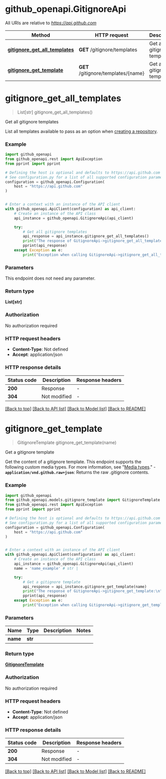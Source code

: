 # github_openapi.GitignoreApi

All URIs are relative to *https://api.github.com*

Method | HTTP request | Description
------------- | ------------- | -------------
[**gitignore_get_all_templates**](GitignoreApi.md#gitignore_get_all_templates) | **GET** /gitignore/templates | Get all gitignore templates
[**gitignore_get_template**](GitignoreApi.md#gitignore_get_template) | **GET** /gitignore/templates/{name} | Get a gitignore template


# **gitignore_get_all_templates**
> List[str] gitignore_get_all_templates()

Get all gitignore templates

List all templates available to pass as an option when [creating a repository](https://docs.github.com/rest/repos/repos#create-a-repository-for-the-authenticated-user).

### Example


```python
import github_openapi
from github_openapi.rest import ApiException
from pprint import pprint

# Defining the host is optional and defaults to https://api.github.com
# See configuration.py for a list of all supported configuration parameters.
configuration = github_openapi.Configuration(
    host = "https://api.github.com"
)


# Enter a context with an instance of the API client
with github_openapi.ApiClient(configuration) as api_client:
    # Create an instance of the API class
    api_instance = github_openapi.GitignoreApi(api_client)

    try:
        # Get all gitignore templates
        api_response = api_instance.gitignore_get_all_templates()
        print("The response of GitignoreApi->gitignore_get_all_templates:\n")
        pprint(api_response)
    except Exception as e:
        print("Exception when calling GitignoreApi->gitignore_get_all_templates: %s\n" % e)
```



### Parameters

This endpoint does not need any parameter.

### Return type

**List[str]**

### Authorization

No authorization required

### HTTP request headers

 - **Content-Type**: Not defined
 - **Accept**: application/json

### HTTP response details

| Status code | Description | Response headers |
|-------------|-------------|------------------|
**200** | Response |  -  |
**304** | Not modified |  -  |

[[Back to top]](#) [[Back to API list]](../README.md#documentation-for-api-endpoints) [[Back to Model list]](../README.md#documentation-for-models) [[Back to README]](../README.md)

# **gitignore_get_template**
> GitignoreTemplate gitignore_get_template(name)

Get a gitignore template

Get the content of a gitignore template.  This endpoint supports the following custom media types. For more information, see \"[Media types](https://docs.github.com/rest/using-the-rest-api/getting-started-with-the-rest-api#media-types).\"  - **`application/vnd.github.raw+json`**: Returns the raw .gitignore contents.

### Example


```python
import github_openapi
from github_openapi.models.gitignore_template import GitignoreTemplate
from github_openapi.rest import ApiException
from pprint import pprint

# Defining the host is optional and defaults to https://api.github.com
# See configuration.py for a list of all supported configuration parameters.
configuration = github_openapi.Configuration(
    host = "https://api.github.com"
)


# Enter a context with an instance of the API client
with github_openapi.ApiClient(configuration) as api_client:
    # Create an instance of the API class
    api_instance = github_openapi.GitignoreApi(api_client)
    name = 'name_example' # str | 

    try:
        # Get a gitignore template
        api_response = api_instance.gitignore_get_template(name)
        print("The response of GitignoreApi->gitignore_get_template:\n")
        pprint(api_response)
    except Exception as e:
        print("Exception when calling GitignoreApi->gitignore_get_template: %s\n" % e)
```



### Parameters


Name | Type | Description  | Notes
------------- | ------------- | ------------- | -------------
 **name** | **str**|  | 

### Return type

[**GitignoreTemplate**](GitignoreTemplate.md)

### Authorization

No authorization required

### HTTP request headers

 - **Content-Type**: Not defined
 - **Accept**: application/json

### HTTP response details

| Status code | Description | Response headers |
|-------------|-------------|------------------|
**200** | Response |  -  |
**304** | Not modified |  -  |

[[Back to top]](#) [[Back to API list]](../README.md#documentation-for-api-endpoints) [[Back to Model list]](../README.md#documentation-for-models) [[Back to README]](../README.md)

